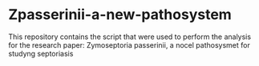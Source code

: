 # Zpasserinii-a-new-pathosystem
This repository contains the script that were used to perform the analysis for the research paper: Zymoseptoria passerinii, a nocel pathosysmet for studyng septoriasis
